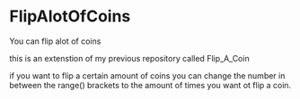 # FlipAlotOfCoins
You can flip alot of coins


this is an extenstion of my previous repository called Flip_A_Coin


if you want to flip a certain amount of coins you can change the number in between the range() brackets to the amount of times you want ot flip a coin.
